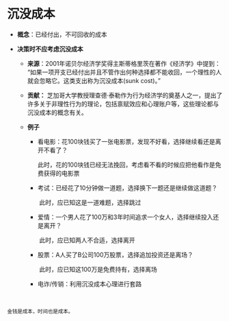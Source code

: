 # 沉没成本

- **概念**：已经付出，不可回收的成本

- **决策时不应考虑沉没成本**

  - **来源**：2001年诺贝尔经济学奖得主斯蒂格里茨在著作《经济学》中提到： “如果一项开支已经付出并且不管作出何种选择都不能收回，一个理性的人就会忽略它。这类支出称为沉没成本(sunk cost)。” 

  - **贡献：** 芝加哥大学教授理查德·泰勒作为行为经济学的奠基人之一，提出了许多关于非理性行为的理论，包括禀赋效应和心理账户等，这些理论都与沉没成本的概念有关。 

  - **例子**

    - 看电影：花100块钱买了一张电影票，发现不好看，选择继续看还是离开不看了？

      ​				此时，花的100块钱已经无法挽回，考虑看不看的时候应把他看作是免费获得的电影票

    - 考试：已经花了10分钟做一道题，选择换下一题还是继续做这道题？

      ​				此时，应已知这是一道难题，选择跳过

    - 爱情：一个男人花了100万和3年时间追求一个女人，选择继续投入还是离开？

      ​				此时，应已知两人不合适，选择离开

    - 股票：A人买了B公司100万股票，选择追加投资还是离场？

      ​				此时，应已知这100万是免费持有，选择离场

    - 电诈/传销：利用沉没成本心理进行套路

      ​				

      

      

```
金钱是成本，时间也是成本。
```

